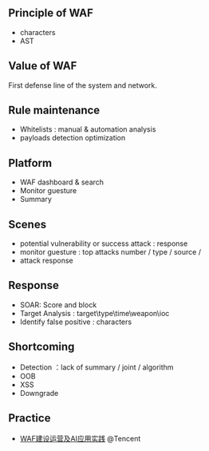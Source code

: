 ## Principle of WAF
- characters
- AST


## Value of WAF
 First defense line of the system and network.


## Rule maintenance
- Whitelists : manual & automation analysis
- payloads detection optimization


## Platform
- WAF dashboard & search
- Monitor guesture
- Summary

## Scenes
- potential vulnerability or success attack : response
- monitor guesture : top attacks number / type / source /
- attack response


## Response
- SOAR: Score and block 
- Target Analysis : target\type\time\weapon\ioc
- Identify false positive : characters


## Shortcoming
- Detection ：lack of summary / joint / algorithm
- OOB
- XSS
- Downgrade

## Practice
- [WAF建设运营及AI应用实践](https://security.tencent.com/index.php/blog/msg/145) @Tencent
